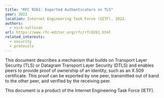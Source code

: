 ```yaml
---
title: "RFC 9261: Exported Authenticators in TLS"
year: 2022
location: Internet Engineering Task Force (IETF). 2022.
authors:
  - nick-sullivan
url: https://www.rfc-editor.org/rfc/rfc9261.html
related_interests:
  - security
  - protocols
---
```


This document describes a mechanism that builds on Transport Layer Security (TLS) or Datagram Transport Layer Security (DTLS) and enables peers to provide proof of ownership of an identity, such as an X.509 certificate. This proof can be exported by one peer, transmitted out of band to the other peer, and verified by the receiving peer.

This document is a product of the Internet Engineering Task Force (IETF).
